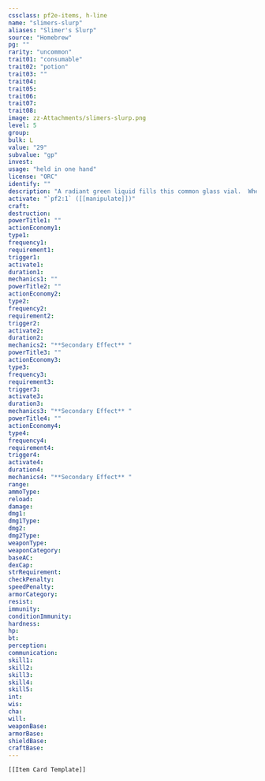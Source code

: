 ```yaml
---
cssclass: pf2e-items, h-line
name: "slimers-slurp"
aliases: "Slimer's Slurp"
source: "Homebrew"
pg: ""
rarity: "uncommon"
trait01: "consumable"
trait02: "potion"
trait03: ""
trait04:
trait05:
trait06:
trait07:
trait08:
image: zz-Attachments/slimers-slurp.png
level: 5
group:
bulk: L
value: "29"
subvalue: "gp"
invest:
usage: "held in one hand"
license: "ORC"
identify: ""
description: "A radiant green liquid fills this common glass vial.  When observed, the liquid itslef seems to be in a constant state of clawing motion as it tries to seep out of any small space between the vial and the harty stopper that has been used to plug the top.  The smell of it is strangely sweet with a hit of citrus that hangs in the nostrils.  The taste when consumed is slightly bitter, but overwhelmingly saccharine, leaving a hanging sour taste afterwards.<br><br>When you consume this potion, for the next 10 minutes your flesh, bones, and muscles become jelly-like and holding your normal form becomes difficult.  You take a -5 foot penalty to your base movement speed.  During this time, your body becomes extremely viscous and deformable allowing you to attempt to Squeeze through any gap that is no smaller than 1 inch. Additionally, you gain a +1 bonus to your [[Skills#Acrobatics|Acrobatics]] check when you attempt to Squeeze."
activate: "`pf2:1` ([[manipulate]])"
craft:
destruction:
powerTitle1: ""
actionEconomy1:
type1:
frequency1:
requirement1:
trigger1:
activate1:
duration1:
mechanics1: ""
powerTitle2: ""
actionEconomy2:
type2:
frequency2:
requirement2:
trigger2:
activate2:
duration2:
mechanics2: "**Secondary Effect** "
powerTitle3: ""
actionEconomy3:
type3:
frequency3:
requirement3:
trigger3:
activate3:
duration3:
mechanics3: "**Secondary Effect** "
powerTitle4: ""
actionEconomy4:
type4:
frequency4:
requirement4:
trigger4:
activate4:
duration4:
mechanics4: "**Secondary Effect** "
range:
ammoType:
reload:
damage:
dmg1:
dmg1Type:
dmg2:
dmg2Type:
weaponType:
weaponCategory:
baseAC:
dexCap:
strRequirement:
checkPenalty:
speedPenalty:
armorCategory:
resist:
immunity:
conditionImmunity:
hardness:
hp:
bt:
perception:
communication:
skill1:
skill2:
skill3:
skill4:
skill5:
int:
wis:
cha:
will:
weaponBase:
armorBase:
shieldBase:
craftBase:
---
```



```meta-bind-embed
[[Item Card Template]]
```


